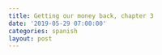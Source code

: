 ```yaml
---
title: Getting our money back, chapter 3
date: '2019-05-29 07:00:00'
categories: spanish
layout: post
---
```


